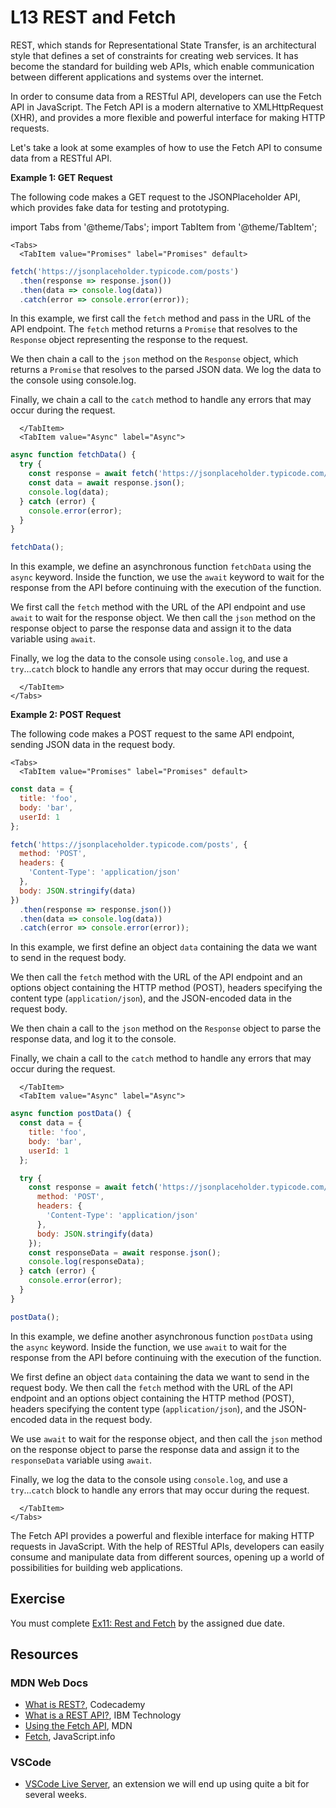# L13 REST and Fetch

REST, which stands for Representational State Transfer, is an architectural style that defines a set of constraints for creating web services. It has become the standard for building web APIs, which enable communication between different applications and systems over the internet.

In order to consume data from a RESTful API, developers can use the Fetch API in JavaScript. The Fetch API is a modern alternative to XMLHttpRequest (XHR), and provides a more flexible and powerful interface for making HTTP requests.

Let's take a look at some examples of how to use the Fetch API to consume data from a RESTful API.

**Example 1: GET Request**

The following code makes a GET request to the JSONPlaceholder API, which provides fake data for testing and prototyping.

import Tabs from '@theme/Tabs';
import TabItem from '@theme/TabItem';

```mdx-code-block
<Tabs>
  <TabItem value="Promises" label="Promises" default>
```

```js
fetch('https://jsonplaceholder.typicode.com/posts')
  .then(response => response.json())
  .then(data => console.log(data))
  .catch(error => console.error(error));
```

In this example, we first call the `fetch` method and pass in the URL of the API endpoint. The `fetch` method returns a `Promise` that resolves to the `Response` object representing the response to the request.

We then chain a call to the `json` method on the `Response` object, which returns a `Promise` that resolves to the parsed JSON data. We log the data to the console using console.log.

Finally, we chain a call to the `catch` method to handle any errors that may occur during the request.

```mdx-code-block
  </TabItem>
  <TabItem value="Async" label="Async">
```

```js
async function fetchData() {
  try {
    const response = await fetch('https://jsonplaceholder.typicode.com/posts');
    const data = await response.json();
    console.log(data);
  } catch (error) {
    console.error(error);
  }
}

fetchData();
```

In this example, we define an asynchronous function `fetchData` using the `async` keyword. Inside the function, we use the `await` keyword to wait for the response from the API before continuing with the execution of the function.

We first call the `fetch` method with the URL of the API endpoint and use `await` to wait for the response object. We then call the `json` method on the response object to parse the response data and assign it to the data variable using `await`.

Finally, we log the data to the console using `console.log`, and use a `try`...`catch` block to handle any errors that may occur during the request.

```mdx-code-block
  </TabItem>
</Tabs>
```

**Example 2: POST Request**

The following code makes a POST request to the same API endpoint, sending JSON data in the request body.

```mdx-code-block
<Tabs>
  <TabItem value="Promises" label="Promises" default>
```

```js
const data = {
  title: 'foo',
  body: 'bar',
  userId: 1
};

fetch('https://jsonplaceholder.typicode.com/posts', {
  method: 'POST',
  headers: {
    'Content-Type': 'application/json'
  },
  body: JSON.stringify(data)
})
  .then(response => response.json())
  .then(data => console.log(data))
  .catch(error => console.error(error));
```

In this example, we first define an object `data` containing the data we want to send in the request body.

We then call the `fetch` method with the URL of the API endpoint and an options object containing the HTTP method (POST), headers specifying the content type (`application/json`), and the JSON-encoded data in the request body.

We then chain a call to the `json` method on the `Response` object to parse the response data, and log it to the console.

Finally, we chain a call to the `catch` method to handle any errors that may occur during the request.

```mdx-code-block
  </TabItem>
  <TabItem value="Async" label="Async">
```

```js
async function postData() {
  const data = {
    title: 'foo',
    body: 'bar',
    userId: 1
  };

  try {
    const response = await fetch('https://jsonplaceholder.typicode.com/posts', {
      method: 'POST',
      headers: {
        'Content-Type': 'application/json'
      },
      body: JSON.stringify(data)
    });
    const responseData = await response.json();
    console.log(responseData);
  } catch (error) {
    console.error(error);
  }
}

postData();
```

In this example, we define another asynchronous function `postData` using the `async` keyword. Inside the function, we use `await` to wait for the response from the API before continuing with the execution of the function.

We first define an object `data` containing the data we want to send in the request body. We then call the `fetch` method with the URL of the API endpoint and an options object containing the HTTP method (POST), headers specifying the content type (`application/json`), and the JSON-encoded data in the request body.

We use `await` to wait for the response object, and then call the `json` method on the response object to parse the response data and assign it to the `responseData` variable using `await`.

Finally, we log the data to the console using `console.log`, and use a `try`...`catch` block to handle any errors that may occur during the request.

```mdx-code-block
  </TabItem>
</Tabs>
```

The Fetch API provides a powerful and flexible interface for making HTTP requests in JavaScript. With the help of RESTful APIs, developers can easily consume and manipulate data from different sources, opening up a world of possibilities for building web applications.

## Exercise

You must complete [Ex11: Rest and Fetch](../../exercises/rest-and-fetch) by the assigned due date.

## Resources

### MDN Web Docs

- [What is REST?](https://www.codecademy.com/article/what-is-rest), Codecademy
- [What is a REST API?](https://youtu.be/lsMQRaeKNDk), IBM Technology
- [Using the Fetch API](https://developer.mozilla.org/en-US/docs/Web/API/Fetch_API/Using_Fetch), MDN
- [Fetch](https://javascript.info/fetch), JavaScript.info

### VSCode

- [VSCode Live Server](https://marketplace.visualstudio.com/items?itemName=ritwickdey.LiveServer), an extension we will end up using quite a bit for several weeks.
